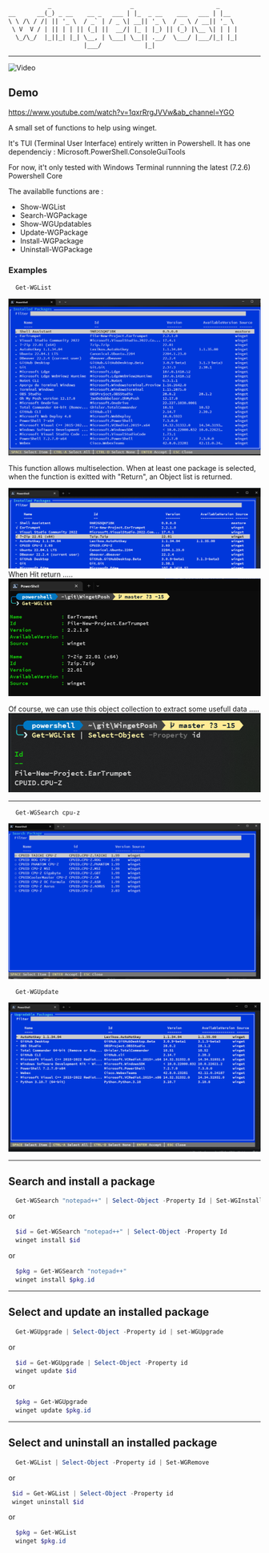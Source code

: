 ```
           _                      _                       _
__      __(_) _ __    __ _   ___ | |_  _ __    ___   ___ | |__
\ \ /\ / /| || '_ \  / _` | / _ \| __|| '_ \  / _ \ / __|| '_ \
 \ V  V / | || | | || (_| ||  __/| |_ | |_) || (_) |\__ \| | | |
  \_/\_/  |_||_| |_| \__, | \___| \__|| .__/  \___/ |___/|_| |_|
                     |___/            |_|
```
***

![Video](https://img.youtube.com/vi/1qxrRrgJVVw/0.jpg)

## Demo
https://www.youtube.com/watch?v=1qxrRrgJVVw&ab_channel=YGO


A small set of functions to help using winget.

It's TUI (Terminal User Interface) entirely written in Powershell.
It has one dependenciy : Microsoft.PowerShell.ConsoleGuiTools

For now, it't only tested with Windows Terminal runnning the latest (7.2.6) Powershell Core

The availablle functions are :
- Show-WGList
- Search-WGPackage
- Show-WGUpdatables
- Update-WGPackage
- Install-WGPackage
- Uninstall-WGPackage
  
  
### Examples
``` Powershell
  Get-WGList
```
![image1](https://github.com/Yves848/WingetPosh/blob/master/images/img1.png?raw=true)

This function allows multiselection.
When at least one package is selected, when the function is exitted with "Return", an Object list is returned.

![](images/img4.png)
When Hit return .....
![](images/img5.png)

Of course, we can use this object collection to extract some usefull data .....
![](images/img6.png)


***

``` Powershell
  Get-WGSearch cpu-z
```
![image2](images/img2.png)

``` Powershell
  Get-WGUpdate
```
![image3](images/img3.png)

***

## Search and install a package

``` Powershell
  Get-WGSearch "notepad++" | Select-Object -Property Id | Set-WGInstall
```
or
``` Powershell
  $id = Get-WGSearch "notepad++" | Select-Object -Property Id
  winget install $id
```
or
``` Powershell
  $pkg = Get-WGSearch "notepad++"
  winget install $pkg.id
```

***

## Select and update an installed package
``` Powershell
  Get-WGUpgrade | Select-Object -Property id | set-WGUpgrade
```
or
``` Powershell
  $id = Get-WGUpgrade | Select-Object -Property id
  winget update $id
```
or
``` Powershell
  $pkg = Get-WGUpgrade
  winget update $pkg.id
```

***

## Select and uninstall an installed package
``` Powershell
  Get-WGList | Select-Object -Property id | Set-WGRemove
```

or

``` Powershell
 $id = Get-WGList | Select-Object -Property id
 winget uninstall $id
```

or
``` Powershell
  $pkg = Get-WGList
  winget $pkg.id
```